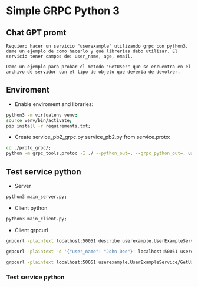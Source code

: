 # Simple GRPC Python 3

## Chat GPT promt
 ```text
Requiero hacer un servicio "userexample" utilizando grpc con python3, dame un ejemplo de como hacerlo y qué librerias debo utilizar. El servicio tener campos de: user_name, age, email.

Dame un ejemplo para probar el metodo "GetUser" que se encuentra en el archivo de servidor con el tipo de objeto que devería de devolver.
```
## Enviroment
- Enable enviroment and libraries:
```bash
python3 -m virtualenv venv;
source venv/bin/activate;
pip install -r requirements.txt;
```

- Create service_pb2_grpc.py service_pb2.py from service.proto:
```bash
cd ./proto_grpc/;
python -m grpc_tools.protoc -I ./ --python_out=. --grpc_python_out=. userexample.proto;
```

## Test service python

- Server
```bash
python3 main_server.py;
```

- Client python
```bash
python3 main_client.py;
```


- Client grpcurl
```bash
grpcurl -plaintext localhost:50051 describe userexample.UserExampleService;

grpcurl -plaintext -d '{"user_name": "John Doe"}' localhost:50051 userexample.UserExampleService/GetUser

grpcurl -plaintext localhost:50051 userexample.UserExampleService/GetUser
```

### Test service python
